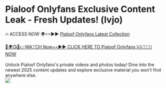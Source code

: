 # Pialoof Onlyfans Exclusive Content Leak - Fresh Updates! (lvjo)

🔥 ACCESS NOW 🌍==►► <a href="https://tinyurl.com/kvy9nzfs" rel="nofollow">Pialoof Onlyfans Latest Collection</a>
<br><br>
[🔴🌍📺📱👉WA𝚃CH Now==►► CLICK HERE TO Pialoof Onlyfans 𝚆𝙰𝚃𝙲𝙷 NOW](https://tinyurl.com/kvy9nzfs)
<br><br>
Unlock Pialoof Onlyfans's private videos and photos today! Dive into the newest 2025 content updates and explore exclusive material you won’t find anywhere else.
<br>
<a href="https://tinyurl.com/kvy9nzfs" rel="nofollow" data-target="animated-image.originalLink"><img src="https://camo.githubusercontent.com/8a4f000d20f83aca3bf7ec5f350d767afa0574a8a352519fd8cfa583a6f93a33/68747470733a2f2f692e696d6775722e636f6d2f644a486b345a712e676966" data-canonical-src="https://i.imgur.com/dJHk4Zq.gif" style="max-width: 100%; display: inline-block;" data-target="animated-image.originalImage"></a>
<br>
